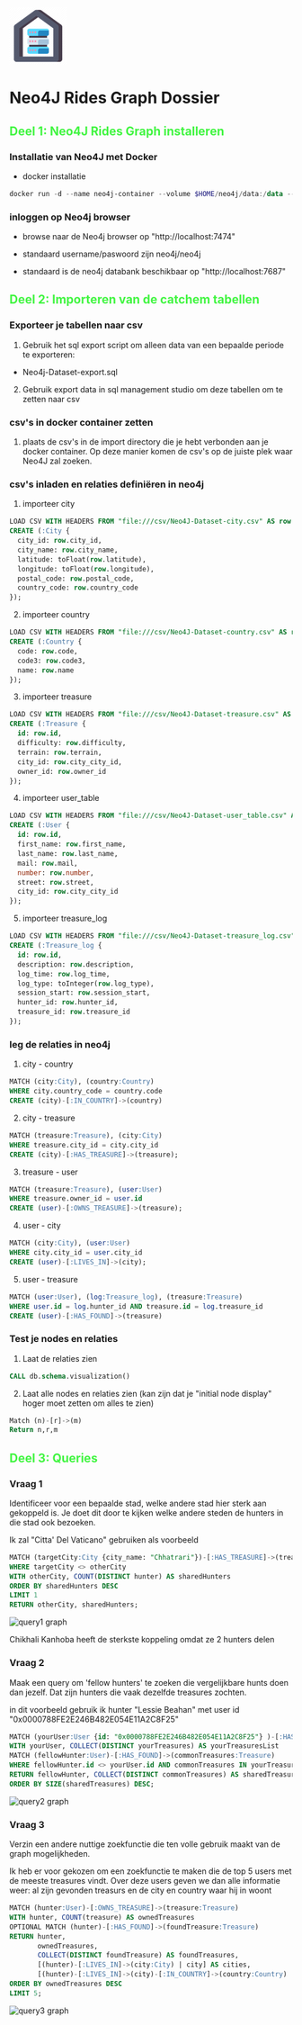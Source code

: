 ![database-warehouse-icon](/images/database-warehouse-icon.png)

# Neo4J Rides Graph Dossier


## <span style="color:#42f542">Deel 1: Neo4J Rides Graph installeren<span>
### Installatie van Neo4J met Docker

- docker installatie
```powershell
docker run -d --name neo4j-container --volume $HOME/neo4j/data:/data --volume=$HOME/neo4j/import:/import  --publish=7474:7474 --publish=7687:7687 neo4j:latest
```

### inloggen op Neo4j browser

- browse naar de Neo4j browser op "http://localhost:7474"
- standaard username/paswoord zijn neo4j/neo4j

- standaard is de neo4j databank beschikbaar op "http://localhost:7687"

## <span style="color:#42f542">Deel 2: Importeren van de catchem tabellen<span>
### Exporteer je tabellen naar csv

1. Gebruik het sql export script om alleen data van een bepaalde periode te exporteren:
- Neo4j-Dataset-export.sql

2. Gebruik export data in sql management studio om deze tabellen om te zetten naar csv

### csv's in docker container zetten

1. plaats de csv's in de import directory die je hebt verbonden aan je docker container. Op deze manier komen de csv's op de juiste plek waar Neo4J zal zoeken.


### csv's inladen en relaties definiëren in neo4j

1. importeer city
```sql
LOAD CSV WITH HEADERS FROM "file:///csv/Neo4J-Dataset-city.csv" AS row
CREATE (:City {
  city_id: row.city_id,
  city_name: row.city_name,
  latitude: toFloat(row.latitude),
  longitude: toFloat(row.longitude),
  postal_code: row.postal_code,
  country_code: row.country_code
});
```

2. importeer country
```sql
LOAD CSV WITH HEADERS FROM "file:///csv/Neo4J-Dataset-country.csv" AS row
CREATE (:Country {
  code: row.code,
  code3: row.code3,
  name: row.name
});
```

3. importeer treasure
```sql
LOAD CSV WITH HEADERS FROM "file:///csv/Neo4J-Dataset-treasure.csv" AS row
CREATE (:Treasure {
  id: row.id, 
  difficulty: row.difficulty, 
  terrain: row.terrain,
  city_id: row.city_city_id,
  owner_id: row.owner_id
});
```

4. importeer user_table
```sql
LOAD CSV WITH HEADERS FROM "file:///csv/Neo4J-Dataset-user_table.csv" AS row
CREATE (:User {
  id: row.id, 
  first_name: row.first_name, 
  last_name: row.last_name, 
  mail: row.mail, 
  number: row.number, 
  street: row.street,
  city_id: row.city_city_id
});
```

5. importeer treasure_log
```sql
LOAD CSV WITH HEADERS FROM "file:///csv/Neo4J-Dataset-treasure_log.csv" AS row
CREATE (:Treasure_log {
  id: row.id,
  description: row.description,
  log_time: row.log_time,
  log_type: toInteger(row.log_type),
  session_start: row.session_start,
  hunter_id: row.hunter_id,
  treasure_id: row.treasure_id
});
```

### leg de relaties in neo4j

1. city - country

```sql
MATCH (city:City), (country:Country)
WHERE city.country_code = country.code
CREATE (city)-[:IN_COUNTRY]->(country)
```

2. city - treasure

```sql
MATCH (treasure:Treasure), (city:City)
WHERE treasure.city_id = city.city_id
CREATE (city)-[:HAS_TREASURE]->(treasure);
```

3. treasure - user
```sql
MATCH (treasure:Treasure), (user:User)
WHERE treasure.owner_id = user.id
CREATE (user)-[:OWNS_TREASURE]->(treasure);
```

4. user - city
```sql
MATCH (city:City), (user:User)
WHERE city.city_id = user.city_id
CREATE (user)-[:LIVES_IN]->(city);
```

5. user - treasure
```sql
MATCH (user:User), (log:Treasure_log), (treasure:Treasure)
WHERE user.id = log.hunter_id AND treasure.id = log.treasure_id
CREATE (user)-[:HAS_FOUND]->(treasure)
```

### Test je nodes en relaties

1. Laat de relaties zien
```sql
CALL db.schema.visualization()
```

2. Laat alle nodes en relaties zien (kan zijn dat je "initial node display" hoger moet zetten om alles te zien)
```sql
Match (n)-[r]->(m)
Return n,r,m
```

## <span style="color:#42f542">Deel 3: Queries<span>

### Vraag 1
Identificeer voor een bepaalde stad, welke andere stad hier sterk aan gekoppeld is. Je doet dit door te kijken welke andere steden de hunters in die stad ook bezoeken.

Ik zal "Citta' Del Vaticano" gebruiken als voorbeeld

```sql 
MATCH (targetCity:City {city_name: "Chhatrari"})-[:HAS_TREASURE]->(treasure:Treasure)<-[:HAS_FOUND]-(hunter:User)-[:HAS_FOUND]->(otherTreasure:Treasure)<-[:HAS_TREASURE]-(otherCity:City)
WHERE targetCity <> otherCity
WITH otherCity, COUNT(DISTINCT hunter) AS sharedHunters
ORDER BY sharedHunters DESC
LIMIT 1
RETURN otherCity, sharedHunters;
```

![query1 graph](/images/graph-query1.png)

Chikhali Kanhoba heeft de sterkste koppeling omdat ze 2 hunters delen

### Vraag 2
Maak een query om 'fellow hunters' te zoeken die vergelijkbare hunts
doen dan jezelf. Dat zijn hunters die vaak dezelfde treasures zochten.

in dit voorbeeld gebruik ik hunter "Lessie Beahan" met user id "0x0000788FE2E246B482E054E11A2C8F25"

```sql
MATCH (yourUser:User {id: "0x0000788FE2E246B482E054E11A2C8F25"} )-[:HAS_FOUND]->(yourTreasures:Treasure)
WITH yourUser, COLLECT(DISTINCT yourTreasures) AS yourTreasuresList
MATCH (fellowHunter:User)-[:HAS_FOUND]->(commonTreasures:Treasure)
WHERE fellowHunter.id <> yourUser.id AND commonTreasures IN yourTreasuresList
RETURN fellowHunter, COLLECT(DISTINCT commonTreasures) AS sharedTreasures, yourUser
ORDER BY SIZE(sharedTreasures) DESC;
```

![query2 graph](/images/graph-query2.png)

### Vraag 3
Verzin een andere nuttige zoekfunctie die ten volle gebruik maakt van
de graph mogelijkheden.

Ik heb er voor gekozen om een zoekfunctie te maken die de top 5 users met de meeste treasures vindt. 
Over deze users geven we dan alle informatie weer: al zijn gevonden treasurs en de city en country waar hij in woont

```sql
MATCH (hunter:User)-[:OWNS_TREASURE]->(treasure:Treasure)
WITH hunter, COUNT(treasure) AS ownedTreasures
OPTIONAL MATCH (hunter)-[:HAS_FOUND]->(foundTreasure:Treasure)
RETURN hunter,
       ownedTreasures,
       COLLECT(DISTINCT foundTreasure) AS foundTreasures,
       [(hunter)-[:LIVES_IN]->(city:City) | city] AS cities,
       [(hunter)-[:LIVES_IN]->(city)-[:IN_COUNTRY]->(country:Country) | country] AS countries
ORDER BY ownedTreasures DESC
LIMIT 5;
```

![query3 graph](/images/graph-query3.png)